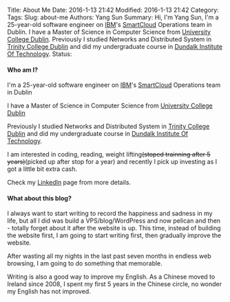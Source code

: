 Title: About Me
Date: 2016-1-13 21:42
Modified: 2016-1-13 21:42
Category: 
Tags:
Slug: about-me
Authors: Yang Sun
Summary: Hi, I'm Yang Sun, I'm a 25-year-old software engineer on [IBM](https://www.ibm.com)'s [SmartCloud](https://www.ibm.com/cloud-computing/social/us/en/) Operations team in Dublin. I have a Master of Science in Computer Science from [University College Dublin](http://www.ucd.ie/about-ucd/). Previously I studied Networks and Distributed System in [Trinity College Dublin](https://www.tcd.ie) and did my undergraduate course in [Dundalk Institute Of Technology](https://www.dkit.ie).
Status: 


#### Who am I?

I'm a 25-year-old software engineer on [IBM](https://www.ibm.com)'s [SmartCloud](https://www.ibm.com/cloud-computing/social/us/en/) Operations team in Dublin

I have a Master of Science in Computer Science from [University College Dublin](http://www.ucd.ie/about-ucd/)

Previously I studied Networks and Distributed System in [Trinity College Dublin](https://www.tcd.ie) and did my undergraduate course in [Dundalk Institute Of Technology](https://www.dkit.ie).

I am interested in coding, reading, weight lifting<del>(stoped trainning after 5 years)</del>(picked up after stop for a year) and recently I pick up investing as I got a little bit extra cash.

Check my [LinkedIn](https://ie.linkedin.com/in/yangsuntcd) page from more details.

#### What about this blog?

I always want to start writing to record the happiness and sadness in my life, but all I did was build a VPS/blog/WordPress and now pelican and then - totally forget about it after the website is up. This time, instead of building the website first, I am going to start writing first, then gradually improve the website.

After wasting all my nights in the last past seven months in endless web browsing, I am going to do something that memorable. 

Writing is also a good way to improve my English. As a Chinese moved to Ireland since 2008, I spent my first 5 years in the Chinese circle, no wonder my English has not improved.



